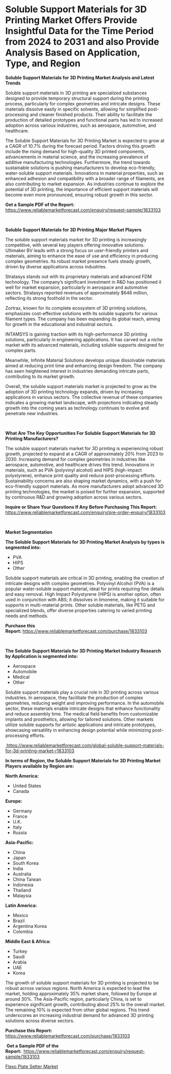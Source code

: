 <p><h1>Soluble Support Materials for 3D Printing Market Offers Provide Insightful Data for the Time Period from 2024 to 2031 and also Provide Analysis Based on Application, Type, and Region</h1></p><p><strong>Soluble Support Materials for 3D Printing Market Analysis and Latest Trends</strong></p>
<p><p>Soluble support materials in 3D printing are specialized substances designed to provide temporary structural support during the printing process, particularly for complex geometries and intricate designs. These materials dissolve easily in specific solvents, allowing for simplified post-processing and cleaner finished products. Their ability to facilitate the production of detailed prototypes and functional parts has led to increased adoption across various industries, such as aerospace, automotive, and healthcare.</p><p>The Soluble Support Materials for 3D Printing Market is expected to grow at a CAGR of 10.7% during the forecast period. Factors driving this growth include the rising demand for high-quality 3D printed components, advancements in material science, and the increasing prevalence of additive manufacturing technologies. Furthermore, the trend towards sustainable solutions is pushing manufacturers to develop eco-friendly, water-soluble support materials. Innovations in material properties, such as enhanced adhesion and compatibility with a broader range of filaments, are also contributing to market expansion. As industries continue to explore the potential of 3D printing, the importance of efficient support materials will become even more pronounced, ensuring robust growth in this sector.</p></p>
<p><strong>Get a Sample PDF of the Report:&nbsp;</strong> <a href="https://www.reliablemarketforecast.com/enquiry/request-sample/1833103?utm_campaign=1130&utm_medium=2&utm_source=Github&utm_content=ia&utm_term=01012025&utm_id=soluble-support-materials-for-3d-printing">https://www.reliablemarketforecast.com/enquiry/request-sample/1833103</a></p>
<p>&nbsp;</p>
<p><strong>Soluble Support Materials for 3D Printing Major Market Players</strong></p>
<p><p>The soluble support materials market for 3D printing is increasingly competitive, with several key players offering innovative solutions. Ultimaker BV leads with a strong focus on user-friendly printers and materials, aiming to enhance the ease of use and efficiency in producing complex geometries. Its robust market presence fuels steady growth, driven by diverse applications across industries.</p><p>Stratasys stands out with its proprietary materials and advanced FDM technology. The company’s significant investment in R&D has positioned it well for market expansion, particularly in aerospace and automotive sectors. Stratasys reported revenues of approximately $646 million, reflecting its strong foothold in the sector.</p><p>Zortrax, known for its complete ecosystem of 3D printing solutions, emphasizes cost-effective solutions with its soluble supports for various filament types. The company has been expanding its global reach, aiming for growth in the educational and industrial sectors.</p><p>INTAMSYS is gaining traction with its high-performance 3D printing solutions, particularly in engineering applications. It has carved out a niche market with its advanced materials, including soluble supports designed for complex parts. </p><p>Meanwhile, Infinite Material Solutions develops unique dissolvable materials aimed at reducing print time and enhancing design freedom. The company has seen heightened interest in industries demanding intricate parts, contributing to its market growth.</p><p>Overall, the soluble support materials market is projected to grow as the adoption of 3D printing technology expands, driven by increasing applications in various sectors. The collective revenue of these companies indicates a growing market landscape, with projections indicating steady growth into the coming years as technology continues to evolve and penetrate new industries.</p></p>
<p>&nbsp;</p>
<p><strong>What Are The Key Opportunities For Soluble Support Materials for 3D Printing Manufacturers?</strong></p>
<p><p>The soluble support materials market for 3D printing is experiencing robust growth, projected to expand at a CAGR of approximately 20% from 2023 to 2030. Increasing demand for complex geometries in industries like aerospace, automotive, and healthcare drives this trend. Innovations in materials, such as PVA (polyvinyl alcohol) and HIPS (high-impact polystyrene), enhance print quality and reduce post-processing efforts. Sustainability concerns are also shaping market dynamics, with a push for eco-friendly support materials. As more manufacturers adopt advanced 3D printing technologies, the market is poised for further expansion, supported by continuous R&D and growing adoption across various sectors.</p></p>
<p><strong>Inquire or Share Your Questions If Any Before Purchasing This Report:</strong> <a href="https://www.reliablemarketforecast.com/enquiry/pre-order-enquiry/1833103?utm_campaign=1130&utm_medium=2&utm_source=Github&utm_content=ia&utm_term=01012025&utm_id=soluble-support-materials-for-3d-printing">https://www.reliablemarketforecast.com/enquiry/pre-order-enquiry/1833103</a></p>
<p>&nbsp;</p>
<p><strong>Market Segmentation</strong></p>
<p><strong>The Soluble Support Materials for 3D Printing Market Analysis by types is segmented into:</strong></p>
<p><ul><li>PVA</li><li>HIPS</li><li>Other</li></ul></p>
<p><p>Soluble support materials are critical in 3D printing, enabling the creation of intricate designs with complex geometries. Polyvinyl Alcohol (PVA) is a popular water-soluble support material, ideal for prints requiring fine details and easy removal. High Impact Polystyrene (HIPS) is another option, often used in conjunction with ABS; it dissolves in limonene, making it suitable for supports in multi-material prints. Other soluble materials, like PETG and specialized blends, offer diverse properties catering to varied printing needs and methods.</p></p>
<p><strong>Purchase this Report:&nbsp;</strong><a href="https://www.reliablemarketforecast.com/purchase/1833103?utm_campaign=1130&utm_medium=2&utm_source=Github&utm_content=ia&utm_term=01012025&utm_id=soluble-support-materials-for-3d-printing">https://www.reliablemarketforecast.com/purchase/1833103</a></p>
<p>&nbsp;</p>
<p><strong>The Soluble Support Materials for 3D Printing Market Industry Research by Application is segmented into:</strong></p>
<p><ul><li>Aerospace</li><li>Automobile</li><li>Medical</li><li>Other</li></ul></p>
<p><p>Soluble support materials play a crucial role in 3D printing across various industries. In aerospace, they facilitate the production of complex geometries, reducing weight and improving performance. In the automobile sector, these materials enable intricate designs that enhance functionality and reduce assembly time. The medical field benefits from customizable implants and prosthetics, allowing for tailored solutions. Other markets utilize soluble supports for artistic applications and intricate prototypes, showcasing versatility in enhancing design potential while minimizing post-processing efforts.</p></p>
<p><a href="https://www.reliablemarketforecast.com/global-soluble-support-materials-for-3d-printing-market-r1833103?utm_campaign=1130&utm_medium=2&utm_source=Github&utm_content=ia&utm_term=01012025&utm_id=soluble-support-materials-for-3d-printing">&nbsp;https://www.reliablemarketforecast.com/global-soluble-support-materials-for-3d-printing-market-r1833103</a></p>
<p><strong>In terms of Region, the Soluble Support Materials for 3D Printing Market Players available by Region are:</strong></p>
<p>
    <p> <strong> North America: </strong>
        <ul>
            <li>United States</li>
            <li>Canada</li>
        </ul>
        </p> 
    <p> <strong> Europe: </strong>
        <ul>
            <li>Germany</li>
            <li>France</li>
            <li>U.K.</li>
            <li>Italy</li>
            <li>Russia</li>
        </ul>
        </p> 
    <p> <strong> Asia-Pacific: </strong>
        <ul>
            <li>China</li>
            <li>Japan</li>
            <li>South Korea</li>
            <li>India</li>
            <li>Australia</li>
            <li>China Taiwan</li>
            <li>Indonesia</li>
            <li>Thailand</li>
            <li>Malaysia</li>
        </ul>
        </p> 
    <p> <strong> Latin America: </strong>
        <ul>
            <li>Mexico</li>
            <li>Brazil</li>
            <li>Argentina Korea</li>
            <li>Colombia</li>
        </ul>
        </p> 
    <p> <strong> Middle East & Africa: </strong>
        <ul>
            <li>Turkey</li>
            <li>Saudi</li>
            <li>Arabia</li>
            <li>UAE</li>
            <li>Korea</li>
        </ul>
    </p>
    </p>
<p><p>The growth of soluble support materials for 3D printing is projected to be robust across various regions. North America is expected to lead the market, holding approximately 35% market share, followed by Europe at around 30%. The Asia-Pacific region, particularly China, is set to experience significant growth, contributing about 25% to the overall market. The remaining 10% is expected from other global regions. This trend underscores an increasing industrial demand for advanced 3D printing solutions across diverse sectors.</p></p>
<p><strong>Purchase this Report: </strong><a href="https://www.reliablemarketforecast.com/purchase/1833103?utm_campaign=1130&utm_medium=2&utm_source=Github&utm_content=ia&utm_term=01012025&utm_id=soluble-support-materials-for-3d-printing">https://www.reliablemarketforecast.com/purchase/1833103</a></p>
<p>&nbsp;<strong>Get a Sample PDF of the Report:&nbsp;&nbsp;</strong><a href="https://www.reliablemarketforecast.com/enquiry/request-sample/1833103?utm_campaign=1130&utm_medium=2&utm_source=Github&utm_content=ia&utm_term=01012025&utm_id=soluble-support-materials-for-3d-printing">https://www.reliablemarketforecast.com/enquiry/request-sample/1833103</a></p>
<p><strong></strong></p>
<p><p><a href="https://github.com/RickHolmes3/Market-Research-Report-List-7/blob/main/flexo-plate-setter-market.md?utm_campaign=1130&utm_medium=2&utm_source=Github&utm_content=ia&utm_term=01012025&utm_id=soluble-support-materials-for-3d-printing">Flexo Plate Setter Market</a></p></p>